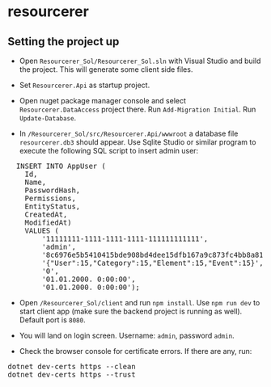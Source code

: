 # resourcerer

## Setting the project up

- Open `Resourcerer_Sol/Resourcerer_Sol.sln` with Visual Studio and build the project. This will generate some client side files.

- Set `Resourcerer.Api` as startup project.

- Open nuget package manager console and select `Resourcerer.DataAccess` project there. Run `Add-Migration Initial`. Run `Update-Database`.

- In `/Resourcerer_Sol/src/Resourcerer.Api/wwwroot` a database file `resourcerer.db3` should appear. Use Sqlite Studio or similar program to execute the following SQL script to insert admin user:

<pre>
  INSERT INTO AppUser (
    Id,
    Name,
    PasswordHash,
    Permissions,
    EntityStatus,
    CreatedAt,
    ModifiedAt)
    VALUES (
        '11111111-1111-1111-1111-111111111111',
        'admin',
        '8c6976e5b5410415bde908bd4dee15dfb167a9c873fc4bb8a81f6f2ab448a918',
        '{"User":15,"Category":15,"Element":15,"Event":15}',
        '0',
        '01.01.2000. 0:00:00',
        '01.01.2000. 0:00:00');
</pre>

- Open `/Resourcerer_Sol/client` and run `npm install`. Use `npm run dev` to start client app (make sure the backend project is running as well). Default port is `8080`.

- You will land on login screen. Username: `admin`, password `admin`.

- Check the browser console for certificate errors. If there are any, run:

<pre>
dotnet dev-certs https --clean
dotnet dev-certs https --trust
</pre>